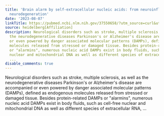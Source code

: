 ```yaml
---
title: 'Brain alarm by self-extracellular nucleic acids: from neuroinflammation to
  neurodegeneration'
date: '2023-08-07'
linkTitle: https://pubmed.ncbi.nlm.nih.gov/37550658/?utm_source=curl&utm_medium=rss&utm_campaign=pubmed-2&utm_content=1FakS-2QOkCT8HsMOQP1bCRQ4YzyumYOmxmF0moLsQ3dFB1E9V&fc=20220326224207&ff=20230808180725&v=2.17.9.post6+86293ac
source: heidelberg[Affiliation]
description: Neurological disorders such as stroke, multiple sclerosis, as well as
  the neurodegenerative diseases Parkinson's or Alzheimer's disease are accompanied
  or even powered by danger associated molecular patterns (DAMPs), defined as endogenous
  molecules released from stressed or damaged tissue. Besides protein-related DAMPs
  or "alarmins", numerous nucleic acid DAMPs exist in body fluids, such as cell-free
  nuclear and mitochondrial DNA as well as different species of extracellular RNA,
  ...
disable_comments: true
---
```

Neurological disorders such as stroke, multiple sclerosis, as well as the neurodegenerative diseases Parkinson's or Alzheimer's disease are accompanied or even powered by danger associated molecular patterns (DAMPs), defined as endogenous molecules released from stressed or damaged tissue. Besides protein-related DAMPs or "alarmins", numerous nucleic acid DAMPs exist in body fluids, such as cell-free nuclear and mitochondrial DNA as well as different species of extracellular RNA, ...